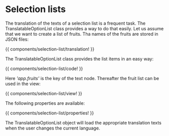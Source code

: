 <!-- ======================================================================
--- Search engine
title:          Selection lists
keywords:       selection, list
description:    Selection list component of NgTranslation module.
--- Menu system
order:          20
text:           Selection lists
hidden:         false
umbel:          false
--- Page properties
id:             
document:       
layout:         layout-2-left
$-left:         #side-menu
searchable:     true
--- Side menu
side-menu-root:     /models
side-menu-header:   Data models
side-menu-top:      
side-menu-depth:    1
======================================================================= -->

# Selection lists

The translation of the texts of a selection list is a frequent task. The
TranslatableOptionList class provides a way to do that easily. Let us assume
that we want to create a list of fruits. Tha names of the fruits are stored
in JSON files:

{{ components/selection-list/translation! }}

The TranslatableOptionList class provides the list items in an easy way:

{{ components/selection-list/code! }}

Here _'app.fruits'_ is the key of the text node. Thereafter the fruit
list can be used in the view:

{{ components/selection-list/view! }}

The following properties are available:

{{ components/selection-list/properties! }}

The TranslatableOptionList object will load the appropriate translation texts
when the user changes the current language.
